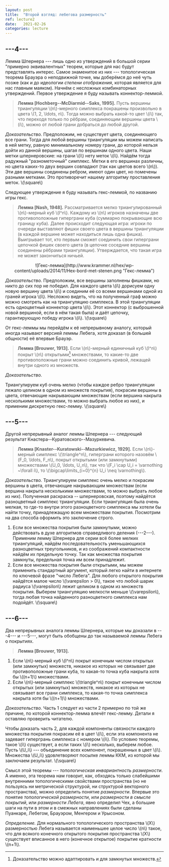 ```yaml
---
layout: post
title:  "Второй взгляд: лебегова размерность"
ref: lecture2
date:   2021-02-26
categories: lecture
---
```



## ---4---

Лемма Шпернера --- лишь одно из утверждений в большой серии "примерно эквивалентных" теорем, которые для нас будут представлять интерес. Самое знаменитое из них --- топологическая теорема Брауэра о неподвижной точке, мы доберёмся до неё чуть позже (как и до идеологии _степени отображения_, которая является для нас главным маяком). Начнём с несложных комбинаторных утверждений. Первое утверждение я буду называть коннектор-леммой. 

> **Лемма [Hochberg--McDiarmid--Saks, 1995].** Пусть вершины триангуляции \\(n\\)-мерного симплекса покрашены произвольно в цвета \\(1, 2, \ldots, n\\). Тогда можно выбрать какой-то цвет \\(i\\) так, что переходя только по рёбрам, соединяющим вершины цвета \\(i\\), можно от любой грани добраться до любой другой.

_Доказательство._
Предположим, не существует цвета, соединяющего все грани. Тогда для любой вершины триангуляции мы можем написать в ней метку, равную минимальному номеру грани, до которой нельзя дойти из данной вершины, шагая по вершинам одного цвета. Наши метки шпернеровские: на грани \\(i\\) нету меток \\(i\\). Найдём тогда радужный "разнометочный" симплекс. Метки в его вершинах различны, но цвета каких-то двух вершин совпадают (так как цветов всего \\(n\\)). Эти две вершины соединены ребром, имеют один цвет, но помечены разными метками. Это противоречит нашему алгоритму проставления меток. 
\\(\square\\)

Следующее утверждение я буду называть гекс-леммой, по названию игры гекс.

> **Лемма [Nash, 1948].** Рассматривается мелко триангулированный \\(n\\)-мерный куб \\(I^n\\). Каждому из \\(n\\) игроков назначены две противоположные гиперграни куба (суммарно покрывающие всю границу куба). Далее происходит следующая игра: игроки по очереди выставляют фишки своего цвета в вершины триангуляции (в каждой вершине может находиться лишь одна фишка). Выигрывает тот, кто первым сможет соединить свои гиперграни цепочкой фишек своего цвета (в цепочке соседние вершины соединены рёбрами триангуляции). Утверждается, что такая игра не может закончиться ничьей.

<span style="display:block;text-align:center">
![Гекс-лемма](http://www.krammer.nl/hex/wp-content/uploads/2014/11/Hex-bord-met-stenen.png "Гекс-лемма")
</span>

_Доказательство._
Предположим, все вершины заполнены фишками, но никто до сих пор не победил. Для каждого цвета \\(i\\) дорисуем одну новую вершину цвета \\(i\\) и соединим её со всеми вершинами одной из граней игрока \\(i\\). Несложно видеть, что на полученный граф можно можно смотреть как на триангуляцию симплекса. В этой триангуляции есть одноцветный коннектор цвета \\(i\\). Этот коннектор (с выброшенной новой вершиной, если в нём такая была) и даёт цепочку, гарантирующую победу игрока \\(i\\).
\\(\square\\)

От гекс-леммы мы перейдём к её непрерывному аналогу, который иногда называют версией леммы Лебега, хотя доказал (в большей общности) её впервые Брауэр. 

> **Лемма [Brouwer, 1913].** 
Если \\(n\\)-мерный единичный куб \\(I^n\\) покрыт \\(n\\) открытыми[^1] множествами, то какие-то две противоположные грани можно соединить кривой, лежащей внутри одного из множеств. 
<!-- 2. Если \\(n\\)-мерный единичный куб \\(I^n\\) покрыт конечным числом открытых<sup id="fnref:2"> <a href="#fn:2" rel="footnote">2</a> </sup> множеств диаметра меньше 1, то какая-то точка куба накрыта хотя бы \\((n+1)\\) множествами.  -->

_Доказательство._
<!-- Можно считать все множества связными (иначе подразобьём их на компоненты связности).
Предположим, никакие \\(n+1\\) множеств не пересекаются все вместе. Выберем максимальное по включению подсемейство множеств, никакие два из которых не пересекаются. Их объединение назовём \\(U_1\\). -->
Триангулируем куб очень мелко (чтобы каждое ребро триангуляции лежало целиком в одном из множеств покрытия), покрасим вершины в цвета, отвечающие накрывающим множествам (если вершина накрыта несколькими множествами, то можно выбрать любое из них), и применим дискретную гекс-лемму.
\\(\square\\)

## ---5---

Другой непрерывный аналог леммы Шпернера --- следующий результат Кнастера--Куратовского--Мазуркевича.

> **Лемма [Knaster--Kuratowski--Mazurkiewicz, 1929].** 
Если \\(n\\)-мерный симплекс \\(\triangle^n\\), гиперграни которого назовём \\(F_0, \ldots, F_n\\), покрыт открытыми (или замкнутыми) множествами \\(U_0, \ldots, U_n\\), так что \\(F_i \cap U_i = \varnothing ~\forall i\\), то \\(\bigcap\limits_{i=0}^{n} U_i \neq \varnothing\\). 

_Доказательство._
Триангулируем симплекс очень мелко и покрасим вершины в цвета, отвечающие накрывающим множествам (если вершина накрыта несколькими множествами, то можно выбрать любое из них). Полученная раскраска -- шпернеровская, поэтому найдётся разноцветный симплекс триангуляции. Если триангуляция была очень мелкая, то где-то внутри этого разноцветного симплекса мы хотели бы найти точку, принадлежащую всем множествам покрытия. Посмотрим на два способа оформить это заключение строго.
1. Если все множества покрытия были замкнутыми, можно действовать в духе алгоритмов справедливого деления (---2---). Применим лемму Шпернера для серии всё более мелких триангуляций, найдём последовательность уменьшающихся разноцветных треугольников, и из соображений компактности найдём их предельную точку. Так как множества покрытия замкнуты, предельная точка им всем принадлежит.
2. Если все множества покрытия были открытыми, мы можем применить стандартный аргумент, который легко найти в интернете по ключевой фразе "число Лебега". Для любого открытого покрытия найдётся малое число \\(\varepsilon > 0\\), такое что любой шарик радиуса \\(\varepsilon\\) лежит целиком в одном из множеств покрытия. Выберем триангуляцию мелкости меньше \\(\varepsilon\\), тогда любая точка найденного разноцветного симплекса нам подойдёт.
\\(\square\\)

## ---6---

Два непрерывных аналога леммы Шпернера, которые мы доказали в ---4--- и ---5---, могут быть обобщены до так называемой леммы Лебега о покрытиях.

> **Лемма [Brouwer, 1913].** 
1. Если \\(n\\)-мерный куб \\(I^n\\) покрыт конечным числом открытых (или замкнутых) множеств, никакое из которых не связывает две противоположные грани куба, то какая-то точка куба накрыта хотя бы \\((n+1)\\) множествами. 
2. Если \\(n\\)-мерный симплекс \\(\triangle^n\\) покрыт конечным числом открытых (или замкнутых) множеств, никакое из которых не связывает все грани симплекса, то какая-то точка симплекса накрыта хотя бы \\((n+1)\\) множествами. 


_Доказательство._
Часть 1 следует из части 2 примерно по той же причине, по которой коннектор-лемма влечёт гекс-лемму. Детали я оставляю проверить читателю.

Чтобы доказать часть 2, для каждой компоненты связности каждого множества покрытия покрасим её в цвет \\(i\\), если эта компонента не задевает гипергрань симплекса с номером \\(i\\). По условию теоремы, такое \\(i\\) существует, а если таких \\(i\\) несколько, выберем любое. Пусть \\(U_i\\) --- объединение всех компонент, покрашенных в цвет \\(i\\). Множества \\(U_i\\) удовлетворяют посылке леммы ККМ, из которой мы заключаем результат.
\\(\square\\)

Смысл этой теоремы --- _топологическая инвариантность размерности_. А именно, эта теорема нам говорит, как, обходясь только слабейшими внутренними топологическими свойствами пространства (но не пользуясь ни метрической структурой, ни структурой векторного пространства), можно определить понятие _размерности_. Впервые это понятие _топологической размерности_, или _размерности в смысле покрытий_, или _размерности Лебега_, явно определил Чех, а большие шаги на пути в этом и в смежных направлениях были сделаны Пуанкаре, Лебегом, Брауэром, Менгером и Урысоном. 

_Определение._ Для нормального топологического пространства \\(X\\) размерностью Лебега называется наименьшее целое число \\(n\\) такое, что для всякого конечного открытого покрытия пространства \\(X\\) существует вписанное в него (конечное открытое) покрытие кратности \\(n+1\\).



[^1]: Доказательство можно адаптировать и для замкнутых множеств.


<div class="bottom-panel" id="bottom-panel">
    <div class="popup-wrapper" id="popup-wrapper"></div> 
</div> 
<script src="{{site.baseurl}}/footnotes.js"></script>